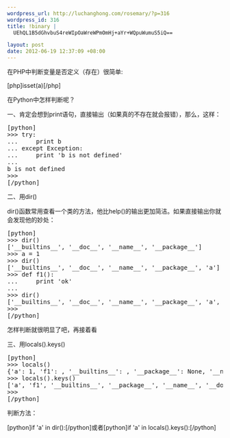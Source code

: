 ```yaml
--- 
wordpress_url: http://luchanghong.com/rosemary/?p=316
wordpress_id: 316
title: !binary |
  UEhQL1B5dGhvbuS4reWIpOaWreWPmOmHj+aYr+WQpuWumuS5iQ==

layout: post
date: 2012-06-19 12:37:09 +08:00
---
```

在PHP中判断变量是否定义（存在）很简单:

[php]isset(a)[/php]

在Python中怎样判断呢？

一、肯定会想到print语句，直接输出（如果真的不存在就会报错），那么，这样：
<pre>[python]
&gt;&gt;&gt; try:
...     print b
... except Exception:
...     print 'b is not defined'
...
b is not defined
&gt;&gt;&gt;
[/python]</pre>
二、用dir()

dir()函数常用查看一个类的方法，他比help()的输出更加简洁。如果直接输出你就会发现他的妙处：
<pre>[python]
&gt;&gt;&gt; dir()
['__builtins__', '__doc__', '__name__', '__package__']
&gt;&gt;&gt; a = 1
&gt;&gt;&gt; dir()
['__builtins__', '__doc__', '__name__', '__package__', 'a']
&gt;&gt;&gt; def f1():
...     print 'ok'
...
&gt;&gt;&gt; dir()
['__builtins__', '__doc__', '__name__', '__package__', 'a', 'f1']
&gt;&gt;&gt;
[/python]</pre>
怎样判断就很明显了吧，再接着看

三、用locals().keys()
<pre>[python]
&gt;&gt;&gt; locals()
{'a': 1, 'f1': , '__builtins__': , '__package__': None, '__name__': '__main__', '__doc__': None}
&gt;&gt;&gt; locals().keys()
['a', 'f1', '__builtins__', '__package__', '__name__', '__doc__']
&gt;&gt;&gt;
[/python]</pre>
判断方法：

[python]if 'a' in dir():[/python]或者[python]if 'a' in locals().keys():[/python]

&nbsp;
